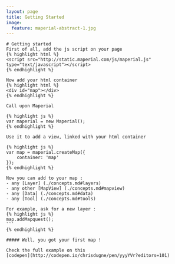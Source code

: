```yaml
---
layout: page
title: Getting Started
image:
  feature: maperial-abstract-1.jpg
---
```


<article class="hentry">
  <div class="entry-content">

    # Getting started
    First of all, add the js script on your page
    {% highlight html %}
    <script src="http://static.maperial.com/js/maperial.js" type="text/javascript"></script>
    {% endhighlight %}

    Now add your html container
    {% highlight html %}
    <div id="map"></div>
    {% endhighlight %}

    Call upon Maperial

    {% highlight js %}
    var maperial = new Maperial();
    {% endhighlight %}

    Use it to add a view, linked with your html container

    {% highlight js %}
    var map = maperial.createMap({
        container: 'map'
    });
    {% endhighlight %}

    Now you can add to your map :
    - any [Layer] (./concepts.md#layers)
    - any other [MapView] (./concepts.md#mapview)
    - any [Data] (./concepts.md#data)
    - any [Tool] (./concepts.md#tools)

    For example, ask for a new layer :
    {% highlight js %}
    map.addMapquest();
    ```
    {% endhighlight %}

    ##### Well, you got your first map !

    Check the full example on this
    [codepen](http://codepen.io/chrisdugne/pen/yyyYVr?editors=101)

  </div><!-- /.entry-content -->
</article><!-- /.hentry -->
